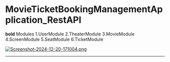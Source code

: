 # MovieTicketBookingManagementApplication_RestAPI

**bold**  Modules
1.UserModule
2.TheaterModule
3.MovieModule
4.ScreenModule
5.SeatModule
6.TicketModule

[![Screenshot-2024-12-20-171004.png](https://i.postimg.cc/kGKnbJ2d/Screenshot-2024-12-20-171004.png)](https://postimg.cc/Lg4KdMky)
______________________________________________________________________________________________________________________________________________________________________
